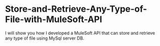 # Store-and-Retrieve-Any-Type-of-File-with-MuleSoft-API
I will show you how I developed a MuleSoft API that can store and retrieve any type of file using MySql server DB.
